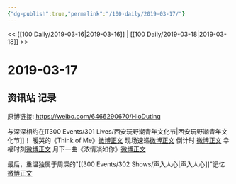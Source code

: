 ```yaml
---
{"dg-publish":true,"permalink":"/100-daily/2019-03-17/"}
---
```



<< [[100 Daily/2019-03-16\|2019-03-16]] | [[100 Daily/2019-03-18\|2019-03-18]] >>

# 2019-03-17

## 资讯站 记录

原博链接: https://weibo.com/6466290670/HloDutlnq

与深深相约在[[300 Events/301 Lives/西安玩野潮青年文化节\|西安玩野潮青年文化节]]！
暖哭的《Think of Me》[微博正文](https://m.weibo.cn/6466290670/4350985666593550)
现场速递[微博正文](https://m.weibo.cn/6466290670/4350808042722844)
倒计时 [微博正文](https://m.weibo.cn/6466290670/4350906936200011)
幸福时刻[微博正文](https://m.weibo.cn/6466290670/4350955027851062)
月下一曲《浓情淡如你》[微博正文](https://m.weibo.cn/6466290670/4350994613725004)

最后，重温独属于周深的"[[300 Events/302 Shows/声入人心\|声入人心]]"记忆
[微博正文](https://m.weibo.cn/6466290670/4350797800223736)
